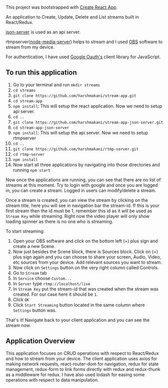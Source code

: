 This project was bootstrapped with [Create React App](https://github.com/facebook/create-react-app).

An application to Create, Update, Delete and List streams built in React/Redux.

[json-server](https://github.com/typicode/json-server) is used as an api server.

rtmpserver([node-media-server](https://github.com/illuspas/node-media-server)) helps to stream and I used [OBS](https://obsproject.com/) software to stream from my device.

For authentication, I have used [Google Oauth's](https://developers.google.com/api-client-library/javascript/features/authentication) client library for JavaScript.


## To run this application
1. Go to your terminal and run `mkdir streams`
1. `cd streams`
1. `git clone https://github.com/harshmakani/stream-app.git`
1. `cd stream-app`
1. `npm install`: This will setup the react application. Now we need to setup api server.
1. `cd ..`
1. `git clone https://github.com/harshmakani/stream-app-json-server.git`
1. `cd stream-app-json-server`
1. `npm install`: This will setup the api server. Now we need to setup rtmpserver
1. `cd ..`
1. `git clone https://github.com/harshmakani/rtmp-server.git`
1. `cd rtmp-server`
1. `npm install`
1. Now start all three applications by navigating into those directories and running `npm start`

Now once the applications are running, you can see that there are no list of streams at this moment. Try to login with google and once you are logged in, you can create a stream. Logged in users can modify/delete a stream.

Once a stream is created, you can view the stream by clicking on the stream title, here you will see in navigation bar the stream-id. If this is your first stream then the id must be 1, remember this id as it will be used as `Stream Key` while streaming. Right now the video player will only show loading spinner as there is no one who is streaming.

To start streaming: 
1. Open your OBS software and click on the bottom left (+) plus sign and create a new Scene.
1. Now just besides the Scene block, there is Sources block. Click on (+) plus sign again and you can choose to share your screen, Audio, Video, etc sources from your device. Add relevant sources you want to stream.
1. Now click on `Settings` button on the very right column called Controls.
1. Go to `Stream` tab
1. In `Service` choose `Custom...`
1. In `Server` type `rtmp://localhost/live`
1. In `Stream Key` put the stream-id that was created when the stream was created. For our case here it should be `1`.
1. Click `OK`
1. Click `Start Streaming` button located in the same column where `Settings` button was.

That's it! Navigate back to your client application and you can see the stream now.


## Application Overview
This application focuses on CRUD operations with respect to React/Redux and how to stream from your device.
The client application uses axios for making network requests, react-router-dom for navigation, redux for state management, redux-form to link forms directly with redux and redux-thunk as a middleware for redux. I have also used lodash for easing some operations with respect to data manipulation. 
